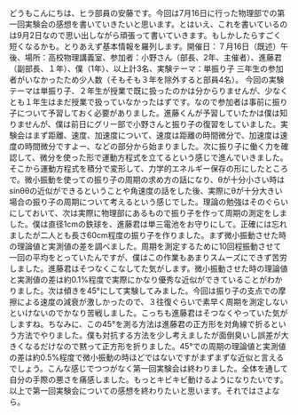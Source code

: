 どうもこんにちは、ヒラ部員の安藤です。今回は7月16日に行った物理部での第一回実験会の感想を書いていきたいと思います。とはいえ、これを書いているのは9月2日なので思い出しながら頑張って書いていきます。もしかしたらすごく短くなるかも。とりあえず基本情報を羅列します。開催日：７月16日（既述）午後、場所：高校物理講義室、参加者：小野さん（部長、2年、主催者）、進藤君（副部長、１年）、僕（1年）、以上計3名、実験テーマ：単振り子
三年生の参加者がいなかったため少人数（そもそも３年を除外すると部員4名）。
今回の実験テーマは単振り子、２年生が授業で既に扱ったのかは分からりませんが、少なくとも１年生はまだ授業で扱っていなかったはずです。なので参加者は事前に振り子について予習しておく必要がありました。進藤くんが予習していたかは僕は知りませんが、僕は前日にグリー部で小野さんと振り子の復習をしていました。実験会はまず距離、速度、加速度について、速度は距離の時間微分で、加速度は速度の時間微分ですよー、などの部分から始まりました。次に振り子に働く力を確認して、微分を使った形で運動方程式を立てるという感じで進んでいきました。そこから運動方程式を積分で変形して、力学的エネルギー保存の形にしたところで。微小振動を使っての振り子の周期の求め方の話になり、θが十分小さい時はsinθθの近似ができるということや角速度の話をした後、実際にθが十分大きい場合の振り子の周期について考えるという感じでした。理論の勉強はそのぐらいにしておいて、次は実際に物理部にあるもので振り子を作って周期の測定をしました。僕は直径1cmの鉄球を、進藤君は単三電池をお守りにして。正確には忘れましたが二人とも長さ60cm程度の振り子を作りました。まず微小振動させた時の理論値と実測値の差を調べました。周期を測定するために10回程振動させて一回の平均をとっていたんですが、僕はこの作業もあまりスムーズにできず苦労しました。進藤君はそつなくこなしてた気がします。微小振動させた時の理論値と実測値の差は約0.1%程度で実際にかなり優秀な近似ができていることがわかりました。次は傾きを45°にして実験してみました。今回は振り子の支点での摩擦による速度の減衰が激しかったので、３往復ぐらいで素早く周期を測定しないといけないのでかなり苦戦しました。こっちも進藤君はそつなくやっていた気がしますね。ちなみに、この45°を測る方法は進藤君の正方形を対角線で折るという方法でやりました。僕も対抗する方法を少し考えましたが面倒臭いし誤差が大きくなるだけなので黙って正方形を折りました。45°での周期の理論値と実測値の差は約0.5%程度で微小振動の時ほどではないですがまずまずな近似と言えるでしょう。こんな感じでつつがなく第一回実験会は終わりました。全体を通して自分の手際の悪さを痛感しました。もっとキビキビ動けるようになりたいです。以上で第一回実験会についての感想を終わりたいと思います。それではさよなら。